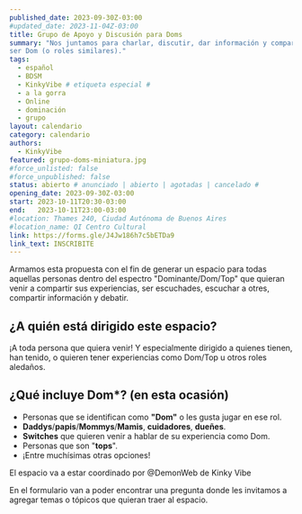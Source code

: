 ```yaml
---
published_date: 2023-09-30Z-03:00
#updated_date: 2023-11-04Z-03:00
title: Grupo de Apoyo y Discusión para Doms
summary: "Nos juntamos para charlar, discutir, dar información y compartir experiencias relacionadas a
ser Dom (o roles similares)."
tags:
  - español
  - BDSM
  - KinkyVibe # etiqueta especial #
  - a la gorra
  - Online
  - dominación
  - grupo
layout: calendario
category: calendario
authors:
  - KinkyVibe
featured: grupo-doms-miniatura.jpg
#force_unlisted: false
#force_unpublished: false
status: abierto # anunciado | abierto | agotadas | cancelado #
opening_date: 2023-09-30Z-03:00
start: 2023-10-11T20:30-03:00
end:   2023-10-11T23:00-03:00
#location: Thames 240, Ciudad Autónoma de Buenos Aires
#location_name: QI Centro Cultural
link: https://forms.gle/J4Jw186h7c5bETDa9
link_text: INSCRIBITE
---
```


Armamos esta propuesta con el fin de generar un espacio para todas aquellas personas dentro del espectro "Dominante/Dom/Top" que quieran venir a compartir sus experiencias, ser escuchades, escuchar a otres, compartir información y debatir.

## ¿A quién está dirigido este espacio?

¡A toda persona que quiera venir! Y especialmente dirigido a quienes tienen, han tenido, o quieren tener experiencias como Dom/Top u otros roles aledaños.

## ¿Qué incluye Dom\*? (en esta ocasión)

- Personas que se identifican como **"Dom"** o les gusta jugar en ese rol.
- **Daddys**/**papis**/**Mommys**/**Mamis**, **cuidadores**, **dueñes**.
- **Switches** que quieren venir a hablar de su experiencia como Dom.
- Personas que son "**tops**".
- ¡Entre muchísimas otras opciones!

El espacio va a estar coordinado por @DemonWeb de Kinky Vibe

En el formulario van a poder encontrar una pregunta donde les invitamos a agregar temas o tópicos que quieran traer al espacio.
